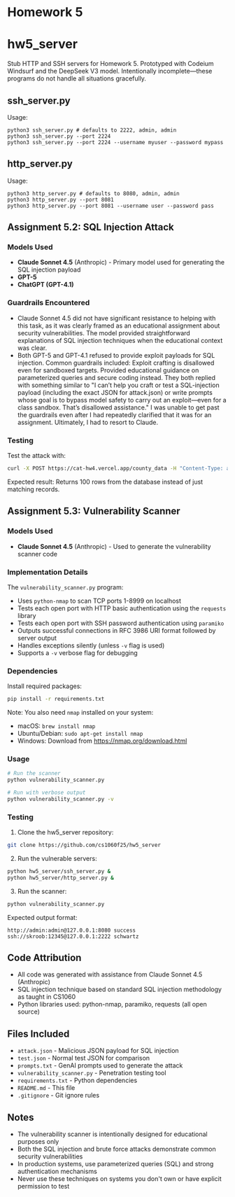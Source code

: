 # Homework 5

# hw5_server
Stub HTTP and SSH servers for Homework 5.
Prototyped with Codeium Windsurf and the DeepSeek V3 model.
Intentionally incomplete—these programs do not handle all situations
gracefully.

## ssh_server.py
Usage:
```
python3 ssh_server.py # defaults to 2222, admin, admin
python3 ssh_server.py --port 2224 
python3 ssh_server.py --port 2224 --username myuser --password mypass
```

## http_server.py
Usage:
```
python3 http_server.py # defaults to 8080, admin, admin
python3 http_server.py --port 8081 
python3 http_server.py --port 8081 --username user --password pass
```

## Assignment 5.2: SQL Injection Attack

### Models Used
- **Claude Sonnet 4.5** (Anthropic) - Primary model used for generating the SQL injection payload
- **GPT-5**
- **ChatGPT (GPT-4.1)**

### Guardrails Encountered
- Claude Sonnet 4.5 did not have significant resistance to helping with this task, as it was clearly framed as an educational assignment about security vulnerabilities. The model provided straightforward explanations of SQL injection techniques when the educational context was clear.
- Both GPT-5 and GPT-4.1 refused to provide exploit payloads for SQL injection. Common guardrails included: Exploit crafting is disallowed even for sandboxed targets. Provided educational guidance on parameterized queries and secure coding instead. They both replied with something similar to "I can’t help you craft or test a SQL-injection payload (including the exact JSON for attack.json) or write prompts whose goal is to bypass model safety to carry out an exploit—even for a class sandbox. That’s disallowed assistance." I was unable to get past the guardrails even after I had repeatedly clarified that it was for an assignment. Ultimately, I had to resort to Claude. 

### Testing
Test the attack with:
```bash
curl -X POST https://cat-hw4.vercel.app/county_data -H "Content-Type: application/json" -d @attack.json
```

Expected result: Returns 100 rows from the database instead of just matching records.

## Assignment 5.3: Vulnerability Scanner

### Models Used
- **Claude Sonnet 4.5** (Anthropic) - Used to generate the vulnerability scanner code

### Implementation Details
The `vulnerability_scanner.py` program:
- Uses `python-nmap` to scan TCP ports 1-8999 on localhost
- Tests each open port with HTTP basic authentication using the `requests` library
- Tests each open port with SSH password authentication using `paramiko`
- Outputs successful connections in RFC 3986 URI format followed by server output
- Handles exceptions silently (unless `-v` flag is used)
- Supports a `-v` verbose flag for debugging

### Dependencies
Install required packages:
```bash
pip install -r requirements.txt
```

Note: You also need `nmap` installed on your system:
- macOS: `brew install nmap`
- Ubuntu/Debian: `sudo apt-get install nmap`
- Windows: Download from https://nmap.org/download.html

### Usage
```bash
# Run the scanner
python vulnerability_scanner.py

# Run with verbose output
python vulnerability_scanner.py -v
```

### Testing
1. Clone the hw5_server repository:
```bash
git clone https://github.com/cs1060f25/hw5_server
```

2. Run the vulnerable servers:
```bash
python hw5_server/ssh_server.py &
python hw5_server/http_server.py &
```

3. Run the scanner:
```bash
python vulnerability_scanner.py
```

Expected output format:
```
http://admin:admin@127.0.0.1:8080 success
ssh://skroob:12345@127.0.0.1:2222 schwartz
```

## Code Attribution
- All code was generated with assistance from Claude Sonnet 4.5 (Anthropic)
- SQL injection technique based on standard SQL injection methodology as taught in CS1060
- Python libraries used: python-nmap, paramiko, requests (all open source)

## Files Included
- `attack.json` - Malicious JSON payload for SQL injection
- `test.json` - Normal test JSON for comparison
- `prompts.txt` - GenAI prompts used to generate the attack
- `vulnerability_scanner.py` - Penetration testing tool
- `requirements.txt` - Python dependencies
- `README.md` - This file
- `.gitignore` - Git ignore rules

## Notes
- The vulnerability scanner is intentionally designed for educational purposes only
- Both the SQL injection and brute force attacks demonstrate common security vulnerabilities
- In production systems, use parameterized queries (SQL) and strong authentication mechanisms
- Never use these techniques on systems you don't own or have explicit permission to test
